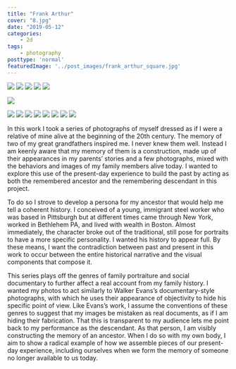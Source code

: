 ```yaml
---
title: "Frank Arthur"
cover: "8.jpg"
date: "2019-05-12"
categories:
    - 2d
tags:
    - photography
posttype: 'normal'
featuredImage: '../post_images/frank_arthur_square.jpg'
---
```

<group>
<l2><img src="../post_images/frank_arthur/pittsburgh_woods_distant.jpg"></l2>
<l2><img src="../post_images/frank_arthur/pittsburgh_woods_closeup.jpg"></l2>
</group>

<group>
<r3><img src="../post_images/frank_arthur/newyork_rooftop.jpg"></r3>
</group>

<group>
<l3><img src="../post_images/frank_arthur/pittsburgh_cabin.jpg"><l3>
</group>

<group>
<c4><img src="../post_images/frank_arthur/pittsburgh_homestead.jpg"><c4>
</group>

<r2><img src="../post_images/frank_arthur/bethlehem_steel_works2.jpg"></r2>
</group>

<group>
<l4><img src="../post_images/frank_arthur/bethlehem_crossing_street.jpg"><l4>
</group>

<group>
<r2><img src="../post_images/frank_arthur/newyork_salt2.jpg"></r2>
</group>

<group>
<c2><img src="../post_images/frank_arthur/pittsburgh_elevator.jpg"></c2>
</group>

<group>
<r2><img src="../post_images/frank_arthur/milton_with_evan2.jpg"></r2>
</group>

<group>
<c4><img src="../post_images/frank_arthur/milton_window.jpg"></c4>
</group>

<group>
<l3><img src="../post_images/frank_arthur/milton_bookshelf.jpg"></l3>
</group>

<group>
<r3><img src="../post_images/frank_arthur/pittsburgh_cmoa.jpg"></r3>
</group>

<group>
<c2><img src="../post_images/frank_arthur/pittsburgh_banana_roof.jpg"></c2>
</group>

<group>
<l3>
<textbox>

In this work I took a series of photographs of myself dressed as if I were a relative of mine alive at the beginning of the 20th century. The memory of two of my great grandfathers inspired me. I never knew them well. Instead I am keenly aware that my memory of them is a construction, made up of their appearances in my parents’ stories and a few photographs, mixed with the behaviors and images of my family members alive today. I wanted to explore this use of the present-day experience to build the past by acting as both the remembered ancestor and the remembering descendant in this project.

To do so I strove to develop a persona for my ancestor that would help me tell a coherent history. I conceived of a young, immigrant steel worker who was based in Pittsburgh but at different times came through New York, worked in Bethlehem PA, and lived with wealth in Boston. Almost immediately, the character broke out of the traditional, still pose for portraits to have a more specific personality. I wanted his history to appear full. By these means, I want the contradiction between past and present in this work to occur between the entire historical narrative and the visual components that compose it. 

This series plays off the genres of family portraiture and social documentary to further affect a real account from my family history. I wanted my photos to act similarly to Walker Evans’s documentary-style photographs, with which he uses their appearance of objectivity to hide his specific point of view. Like Evans’s work, I assume the conventions of these genres to suggest that my images be mistaken as real documents, as if I am hiding their fabrication. That this is transparent to my audience lets me point back to my performance as the descendant. As that person, I am visibly constructing the memory of an ancestor. When I do so with my own body, I aim to show a radical example of how we assemble pieces of our present-day experience, including ourselves when we form the memory of someone no longer available to us today.
</textbox>
</l3>
</group>


